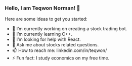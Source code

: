 ### Hello, I am Teqwon Norman! 👋

Here are some ideas to get you started:

- 🔭 I’m currently working on creating a stock trading bot.
- 🌱 I’m currently learning C++.
- 🤔 I’m looking for help with React.
- 💬 Ask me about stocks related questions.
- 📫 How to reach me: linkedin.com/in/teqwon/
- ⚡ Fun fact: I study economics on my free time.
